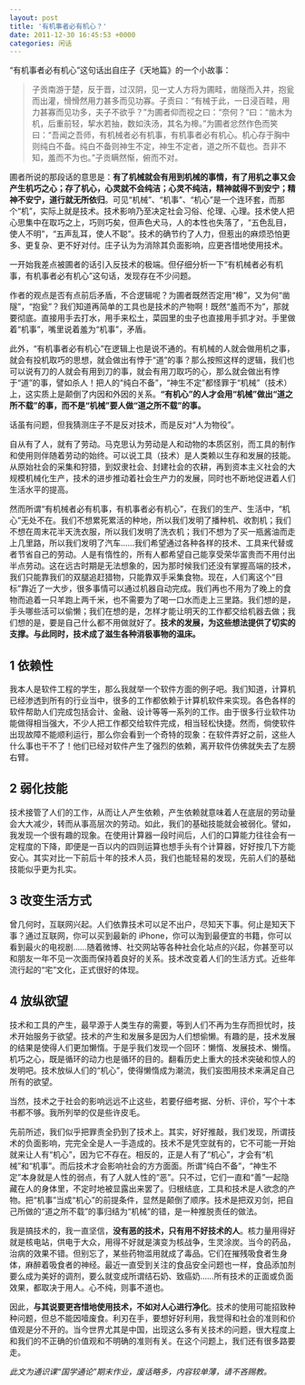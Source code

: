 ```yaml
---
layout: post
title: '有机事者必有机心？'
date: 2011-12-30 16:45:53 +0000
categories: 闲话
---
```


“有机事者必有机心”这句话出自庄子《天地篇》的一个小故事：

> 子贡南游于楚，反于晋，过汉阴，见一丈人方将为圃畦，凿隧而入井，抱瓮而出灌，愲愲然用力甚多而见功寡。子贡曰：“有械于此，一日浸百畦，用力甚寡而见功多，夫子不欲乎？”为圃者仰而视之曰：“奈何？”曰：“凿木为机，后重前轻，挈水若抽，数如泆汤，其名为槔。”为圃者忿然作色而笑曰：“吾闻之吾师，有机械者必有机事，有机事者必有机心。机心存于胸中则纯白不备。纯白不备则神生不定，神生不定者，道之所不载也。吾非不知，羞而不为也。”子贡瞒然惭，俯而不对。

圃者所说的那段话的意思是：**有了机械就会有用到机械的事情，有了用机之事又会产生机巧之心；存了机心，心灵就不会纯洁；心灵不纯洁，精神就得不到安宁；精神不安宁，道行就无所依归**。可见“机械”、“机事”、“机心”是一个连环套，而那个“机”，实际上就是技术。技术影响乃至决定社会习俗、伦理、心理。技术使人把心思集中在取巧之上，巧则巧矣，但声色犬马，人的本性也失落了，“五色乱目，使人不明”，“五声乱耳，使人不聪”。技术的确节约了人力，但惹出的麻烦恐怕更多、更复杂、更不好对付。庄子认为为消除其负面影响，应更吝惜地使用技术。

一开始我差点被圃者的话引入反技术的极端。但仔细分析一下“有机械者必有机事，有机事者必有机心”这句话，发现存在不少问题。

作者的观点是否有点前后矛盾，不合逻辑呢？为圃者既然否定用“槔”，又为何“凿隧”，“抱瓮”？我们知道再简单的工具也是技术的产物啊！既然“羞而不为”，那就要彻底。直接用手去打水，用手来松土，菜园里的虫子也直接用手抓才对。手里做着“机事”，嘴里说着羞为“机事”，矛盾。

此外，“有机事者必有机心”在逻辑上也是说不通的。有机械的人就会做用机之事，就会有投机取巧的思想，就会做出有悖于“道”的事？那么按照这样的逻辑，我们也可以说有刀的人就会有用到刀的事，就会有用刀取巧的心，那么就会做出有悖于“道”的事，譬如杀人！把人的“纯白不备”，“神生不定”都怪罪于“机械”（技术）上，这实质上是颠倒了内因和外因的关系。**“有机心”的人才会用“机械”做出“道之所不载”的事，而不是“机械”要人做“道之所不载”的事。**

话虽有问题，但我猜测庄子不是反对技术，而是反对“人为物役”。

自从有了人，就有了劳动。马克思认为劳动是人和动物的本质区别，而工具的制作和使用则伴随着劳动的始终。可以说工具（技术）是人类赖以生存和发展的技能。从原始社会的采集和狩猎，到奴隶社会、封建社会的农耕，再到资本主义社会的大规模机械化生产，技术的进步推动着社会生产力的发展，同时也不断地促进着人们生活水平的提高。

然而所谓“有机械者必有机事，有机事者必有机心”，在我们的生产、生活中，“机心”无处不在。我们不想累死累活的种地，所以我们发明了播种机、收割机；我们不想在周末花半天洗衣服，所以我们发明了洗衣机；我们不想为了买一瓶酱油而走上几里路，所以我们发明了汽车……我们希望通过各种各样的技术、工具来代替或者节省自己的劳动。人是有惰性的，所有人都希望自己能享受荣华富贵而不用付出半点劳动。这在远古时期是无法想象的，因为那时候我们还没有掌握高端的技术，我们只能靠我们的双腿追赶猎物，只能靠双手采集食物。现在，人们离这个“目标”靠近了一大步，很多事情可以通过机器自动完成。我们再也不用为了晚上的食物而追着一只羊跑上两千米，也不需要为了喝一口水而走上三里路。我们想的是，手头哪些活可以偷懒；我们在想的是，怎样才能让明天的工作都交给机器去做；我们想的是，要是自己什么都不用做就好了。**技术的发展，为这些想法提供了切实的支撑。与此同时，技术成了滋生各种消极事物的温床。**

## 1 依赖性

我本人是软件工程的学生，那么我就举一个软件方面的例子吧。我们知道，计算机已经渗透到所有的行业当中，很多的工作都依赖于计算机软件来实现。各色各样的软件帮助人们完成包括会计、金融、设计等等一系列的工作。由于很多行业软件功能做得相当强大，不少人把工作都交给软件完成，相当轻松快捷。然而，倘使软件出现故障不能顺利运行，那么你会看到一个奇特的现象：在软件弄好之前，这些人什么事也干不了！他们已经对软件产生了强烈的依赖，离开软件仿佛就失去了左膀右臂。

## 2 弱化技能

技术接管了人们的工作，从而让人产生依赖，产生依赖就意味着人在底层的劳动量会大大减少，转而从事高层次的劳动。如此，我们的基础技能就会被弱化。譬如，我发现一个很有趣的现象。在使用计算器一段时间后，人们的口算能力往往会有一定程度的下降，即便是一百以内的四则运算也想手头有个计算器，好好按几下方能安心。其实对比一下前后十年的技术人员，我们也能轻易的发现，先前人们的基础技能似乎更为扎实。

## 3 改变生活方式

曾几何时，互联网兴起。人们依靠技术可以足不出户，尽知天下事。何止是知天下事？通过互联网，你可以买到最新的 iPhone，你可以淘到最便宜的书籍，你可以看到最火的电视剧……随着微博、社交网站等各种社会化站点的兴起，你甚至可以和朋友一年不见一次面而保持着良好的关系。技术改变着人们的生活方式。近些年流行起的“宅”文化，正式很好的体现。

## 4 放纵欲望

技术和工具的产生，最早源于人类生存的需要，等到人们不再为生存而担忧时，技术开始服务于欲望。技术的产生和发展多是因为人们想偷懒。有趣的是，技术发展的结果是使得人们更加懒惰。于是乎我们发现一个回环：懒惰、发展技术、懒惰。机巧之心，既是循环的动力也是循环的目的。翻看历史上重大的技术突破和惊人的发明吧。技术放纵人们的“机心”，使得懒惰成为潮流，我们妄图用技术来满足自己所有的欲望。

当然，技术之于社会的影响远远不止这些，若要仔细考据、分析、评价，写个十本书都不够。我所列举的仅是些许皮毛。

先前所述，我们似乎把罪责全扔到了技术上。其实，好好推敲，我们发现，所谓技术的负面影响，完完全全是人一手造成的。技术不是凭空就有的，它不可能一开始就来让人有“机心”，因为它不存在。相反的，正是人有了“机心”，才会有“机械”和“机事”。而后技术才会影响社会的方方面面。所谓“纯白不备”，“神生不定”本身就是人性的弱点，有了人就人性的“恶”。只不过，它们一直和“善”一起隐藏在人的身体里，不定时地被显露出来罢了。归根结底，工具和技术是人欲念的产物。把“机事”当成“机心”的前提条件，显然是颠倒了顺序。技术是把双刃剑，把自己所做的“道之所不载”的事归结为“机械”的错，是一种推脱责任的做法。

我是搞技术的，我一直坚信，**没有恶的技术，只有用不好技术的人**。核力量用得好就是核电站，供电于大众，用得不好就是演变为核战争，生灵涂炭。当今的药品，治病的效果不错。但别忘了，某些药物滥用就成了毒品。它们在摧残吸食者生身体，麻醉着吸食者的神经。最近一直受到关注的食品安全问题也一样，食品添加剂要么成为美好的调剂，要么就变成所谓结石奶、致癌奶……所有技术的正面或负面效果，都取决于用人。心不纯，则事不道也。

因此，**与其说要更吝惜地使用技术，不如对人心进行净化**。技术的使用可能招致种种问题，但总不能因噎废食。利刃在手，要想好好利用，我觉得和社会的准则和价值观是分不开的。当今世界尤其是中国，出现这么多有关技术的问题，很大程度上和我们的不正确的价值观和不明确的准则有关。在这个问题上，我们还有很多路要走。

_此文为通识课“国学通论”期末作业，废话略多，内容较单薄，请不吝赐教。_
